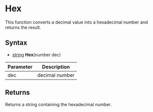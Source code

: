 # Hex

This function converts a decimal value into a hexadecimal number and returns the result.

## Syntax

- [string](https://www.lua.org/manual/5.4/manual.html#6.4) **Hex**(number dec)

| Parameter | Description |
| --- | --- |
| dec | decimal number |

## Returns

Returns a string containing the hexadecimal number.
